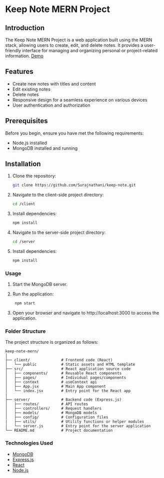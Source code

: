 # Keep Note MERN Project


## Introduction

The Keep Note MERN Project is a web application built using the MERN stack, allowing users to create, edit, and delete notes. It provides a user-friendly interface for managing and organizing personal or project-related information. [Demo](https://keep-notes-apk.vercel.app/)

## Features

- Create new notes with titles and content
- Edit existing notes
- Delete notes
- Responsive design for a seamless experience on various devices
- User authentication and authorization

## Prerequisites

Before you begin, ensure you have met the following requirements:

- Node.js installed
- MongoDB installed and running

## Installation

1. Clone the repository:

   ```bash
   git clone https://github.com/Surajnathani/keep-note.git

2. Navigate to the client-side project directory: 

    ```bash
    cd /client


3. Install dependencies:
      ```bash
      npm install

4. Navigate to the server-side project directory: 

    ```bash
    cd /server


5. Install dependencies:
      ```bash
      npm install


### Usage

1. Start the MongoDB server.

2. Run the application:
    ```bash
     npm start

3. Open your browser and navigate to http://localhost:3000 to access the application.

### Folder Structure

The project structure is organized as follows:

    keep-note-mern/
    │
    ├── client/              # Frontend code (React)
    │   └── public           # Static assets and HTML template
    ├── src/                 # React application source code
    │   ├── components/      # Reusable React components
    │   ├── pages/           # Individual pages/components
    │   ├── context          # useContext api
    │   ├── App.jsx          # Main App component
    │   └── index.jsx        # Entry point for the React app
    | 
    ├── server/              # Backend code (Express.js)
    │   ├── routes/          # API routes
    │   ├── controllers/     # Request handlers
    │   ├── models/          # MongoDB models
    │   ├── config/          # Configuration files
    |   ├── utils/           # Utility functions or helper modules
    │   └── server.js        # Entry point for the server application
    └── README.md            # Project documentation

### Technologies Used
- [MongoDB](https://www.mongodb.com/) 
- [Express.js](https://expressjs.com/)
- [React](https://react.dev/)
- [Node.js](https://nodejs.org/en)
